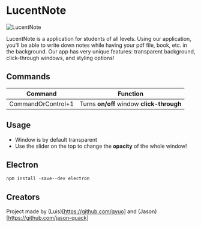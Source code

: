 # LucentNote

![LucentNote](https://user-images.githubusercontent.com/77930041/158029268-07e97e86-7f7a-48f2-a2a8-d2c27fea1d76.gif)

LucentNote is a application for students of all levels. Using our application, you'll be able to write down notes while having your pdf file, book, etc. in the background. Our app has very unique features: transparent background, click-through windows, and styling options!

## Commands
|Command|Function|
|-|:-:|
|CommandOrControl+1|Turns **on/off** window **click-through**|

## Usage

* Window is by default transparent
* Use the slider on the top to change the **opacity** of the whole window!


## Electron
```
npm install -save--dev electron
```

## Creators

Project made by (Luis)[https://github.com/qyuo] and (Jason)[https://github.com/jason-quack]
